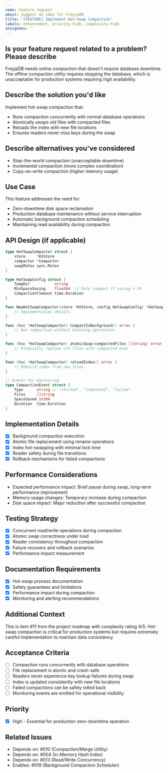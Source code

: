 ```yaml
---
name: Feature request
about: Suggest an idea for FreyjaDB
title: '[FEATURE] Implement Hot-Swap Compaction'
labels: enhancement, priority-high, complexity-high
assignees: ''
---
```


## Is your feature request related to a problem? Please describe

FreyjaDB needs online compaction that doesn't require database downtime. The offline compaction utility requires stopping the database, which is unacceptable for production systems requiring high availability.

## Describe the solution you'd like

Implement hot-swap compaction that:

- Runs compaction concurrently with normal database operations
- Atomically swaps old files with compacted files
- Reloads the index with new file locations
- Ensures readers never miss keys during the swap

## Describe alternatives you've considered

- Stop-the-world compaction (unacceptable downtime)
- Incremental compaction (more complex coordination)
- Copy-on-write compaction (higher memory usage)

## Use Case

This feature addresses the need for:

- Zero-downtime disk space reclamation
- Production database maintenance without service interruption
- Automatic background compaction scheduling
- Maintaining read availability during compaction

## API Design (if applicable)

```go
type HotSwapCompactor struct {
    store     *KVStore
    compactor *Compactor
    swapMutex sync.Mutex
}

type HotSwapConfig struct {
    TempDir           string
    MinSpaceSaving    float64  // Only compact if saving > X%
    CompactionTimeout time.Duration
}

func NewHotSwapCompactor(store *KVStore, config HotSwapConfig) *HotSwapCompactor {
    // Implementation details
}

func (hsc *HotSwapCompactor) CompactInBackground() error {
    // Run compaction without blocking operations
}

func (hsc *HotSwapCompactor) atomicSwap(compactedFiles []string) error {
    // Atomically replace old files with compacted ones
}

func (hsc *HotSwapCompactor) reloadIndex() error {
    // Rebuild index from new files
}

// Events for monitoring
type CompactionEvent struct {
    Type      string // "started", "completed", "failed"
    Files     []string
    SpaceSaved int64
    Duration  time.Duration
}
```

## Implementation Details

- [x] Background compaction execution
- [x] Atomic file replacement using rename operations
- [x] Index hot-swapping with minimal lock time
- [x] Reader safety during file transitions
- [x] Rollback mechanisms for failed compactions

## Performance Considerations

- Expected performance impact: Brief pause during swap, long-term performance improvement
- Memory usage changes: Temporary increase during compaction
- Disk space impact: Major reduction after successful compaction

## Testing Strategy

- [x] Concurrent read/write operations during compaction
- [x] Atomic swap correctness under load
- [x] Reader consistency throughout compaction
- [x] Failure recovery and rollback scenarios
- [x] Performance impact measurement

## Documentation Requirements

- [x] Hot-swap process documentation
- [x] Safety guarantees and limitations
- [x] Performance impact during compaction
- [x] Monitoring and alerting recommendations

## Additional Context

This is item #11 from the project roadmap with complexity rating 4/5. Hot-swap compaction is critical for production systems but requires extremely careful implementation to maintain data consistency.

## Acceptance Criteria

- [ ] Compaction runs concurrently with database operations
- [ ] File replacement is atomic and crash-safe
- [ ] Readers never experience key lookup failures during swap
- [ ] Index is updated consistently with new file locations
- [ ] Failed compactions can be safely rolled back
- [ ] Monitoring events are emitted for operational visibility

## Priority

- [x] High - Essential for production zero-downtime operation

## Related Issues

- Depends on: #010 (Compaction/Merge Utility)
- Depends on: #004 (In-Memory Hash Index)
- Depends on: #013 (Read/Write Concurrency)
- Enables: #019 (Background Compaction Scheduler)
